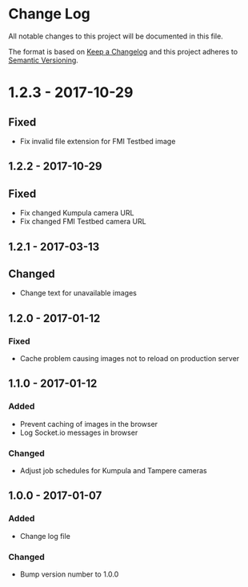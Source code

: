 # Change Log
All notable changes to this project will be documented in this file.

The format is based on [Keep a Changelog](http://keepachangelog.com/)
and this project adheres to [Semantic Versioning](http://semver.org/).

# 1.2.3 - 2017-10-29
## Fixed
- Fix invalid file extension for FMI Testbed image

## 1.2.2 - 2017-10-29
## Fixed
- Fix changed Kumpula camera URL
- Fix changed FMI Testbed camera URL

## 1.2.1 - 2017-03-13
## Changed
- Change text for unavailable images

## 1.2.0 - 2017-01-12
### Fixed
- Cache problem causing images not to reload on production server

## 1.1.0 - 2017-01-12
### Added
- Prevent caching of images in the browser
- Log Socket.io messages in browser

### Changed
- Adjust job schedules for Kumpula and Tampere cameras

## 1.0.0 - 2017-01-07
### Added
- Change log file

### Changed
- Bump version number to 1.0.0

